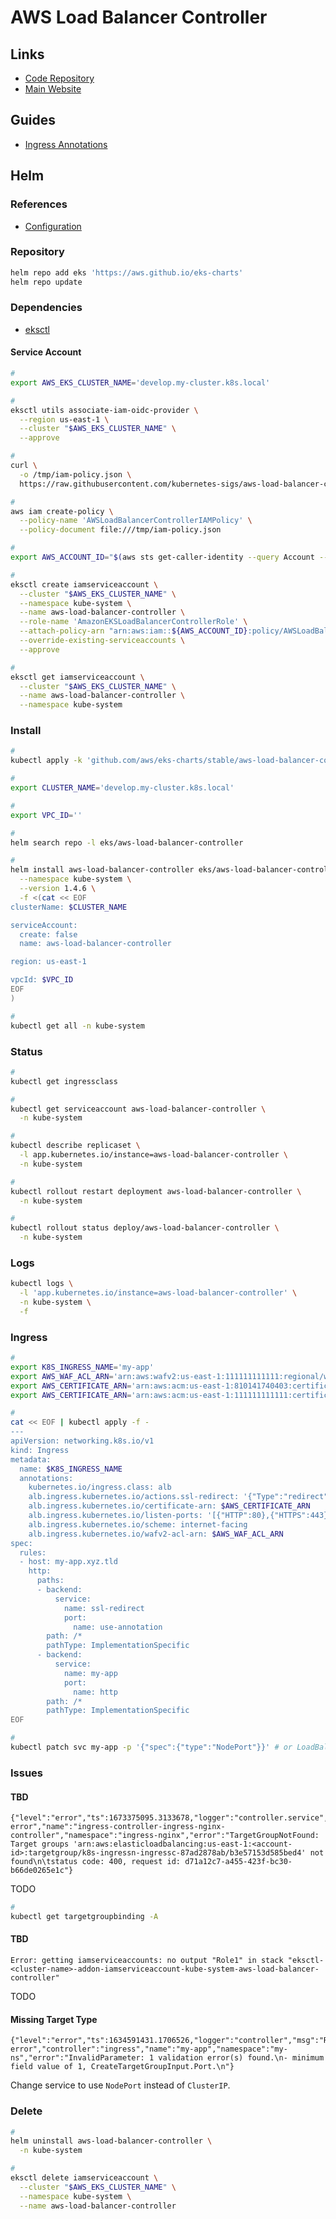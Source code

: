 # AWS Load Balancer Controller

## Links

- [Code Repository](https://github.com/kubernetes-sigs/aws-load-balancer-controller)
- [Main Website](https://kubernetes-sigs.github.io/aws-load-balancer-controller/)

## Guides

- [Ingress Annotations](https://kubernetes-sigs.github.io/aws-load-balancer-controller/v2.1/guide/ingress/annotations/)

## Helm

### References

- [Configuration](https://github.com/kubernetes-sigs/aws-load-balancer-controller/tree/main/helm/aws-load-balancer-controller#configuration)

### Repository

```sh
helm repo add eks 'https://aws.github.io/eks-charts'
helm repo update
```

### Dependencies

- [eksctl](/eksctl.md)

#### Service Account

```sh
#
export AWS_EKS_CLUSTER_NAME='develop.my-cluster.k8s.local'

#
eksctl utils associate-iam-oidc-provider \
  --region us-east-1 \
  --cluster "$AWS_EKS_CLUSTER_NAME" \
  --approve

#
curl \
  -o /tmp/iam-policy.json \
  https://raw.githubusercontent.com/kubernetes-sigs/aws-load-balancer-controller/main/docs/install/iam_policy.json

#
aws iam create-policy \
  --policy-name 'AWSLoadBalancerControllerIAMPolicy' \
  --policy-document file:///tmp/iam-policy.json

#
export AWS_ACCOUNT_ID="$(aws sts get-caller-identity --query Account --output text)"

#
eksctl create iamserviceaccount \
  --cluster "$AWS_EKS_CLUSTER_NAME" \
  --namespace kube-system \
  --name aws-load-balancer-controller \
  --role-name 'AmazonEKSLoadBalancerControllerRole' \
  --attach-policy-arn "arn:aws:iam::${AWS_ACCOUNT_ID}:policy/AWSLoadBalancerControllerIAMPolicy" \
  --override-existing-serviceaccounts \
  --approve

#
eksctl get iamserviceaccount \
  --cluster "$AWS_EKS_CLUSTER_NAME" \
  --name aws-load-balancer-controller \
  --namespace kube-system
```

### Install

<!--
https://github.com/awsdocs/amazon-eks-user-guide/blob/master/doc_source/aws-load-balancer-controller.md
-->

```sh
#
kubectl apply -k 'github.com/aws/eks-charts/stable/aws-load-balancer-controller//crds?ref=master'

#
export CLUSTER_NAME='develop.my-cluster.k8s.local'

#
export VPC_ID=''

#
helm search repo -l eks/aws-load-balancer-controller

#
helm install aws-load-balancer-controller eks/aws-load-balancer-controller \
  --namespace kube-system \
  --version 1.4.6 \
  -f <(cat << EOF
clusterName: $CLUSTER_NAME

serviceAccount:
  create: false
  name: aws-load-balancer-controller

region: us-east-1

vpcId: $VPC_ID
EOF
)

#
kubectl get all -n kube-system
```

### Status

```sh
#
kubectl get ingressclass

#
kubectl get serviceaccount aws-load-balancer-controller \
  -n kube-system

#
kubectl describe replicaset \
  -l app.kubernetes.io/instance=aws-load-balancer-controller \
  -n kube-system

#
kubectl rollout restart deployment aws-load-balancer-controller \
  -n kube-system

#
kubectl rollout status deploy/aws-load-balancer-controller \
  -n kube-system
```

### Logs

```sh
kubectl logs \
  -l 'app.kubernetes.io/instance=aws-load-balancer-controller' \
  -n kube-system \
  -f
```

### Ingress

```sh
#
export K8S_INGRESS_NAME='my-app'
export AWS_WAF_ACL_ARN='arn:aws:wafv2:us-east-1:111111111111:regional/webacl/[name]/11111111-1111-1111-1111-111111111111'
export AWS_CERTIFICATE_ARN='arn:aws:acm:us-east-1:810141740403:certificate/044fb60c-16a5-49c1-abb0-d6e50bbc4988'
export AWS_CERTIFICATE_ARN='arn:aws:acm:us-east-1:111111111111:certificate/11111111-1111-1111-1111-111111111111'

#
cat << EOF | kubectl apply -f -
---
apiVersion: networking.k8s.io/v1
kind: Ingress
metadata:
  name: $K8S_INGRESS_NAME
  annotations:
    kubernetes.io/ingress.class: alb
    alb.ingress.kubernetes.io/actions.ssl-redirect: '{"Type":"redirect","RedirectConfig":{"Protocol":"HTTPS","Port":"443","StatusCode":"HTTP_301"}}'
    alb.ingress.kubernetes.io/certificate-arn: $AWS_CERTIFICATE_ARN
    alb.ingress.kubernetes.io/listen-ports: '[{"HTTP":80},{"HTTPS":443}]'
    alb.ingress.kubernetes.io/scheme: internet-facing
    alb.ingress.kubernetes.io/wafv2-acl-arn: $AWS_WAF_ACL_ARN
spec:
  rules:
  - host: my-app.xyz.tld
    http:
      paths:
      - backend:
          service:
            name: ssl-redirect
            port:
              name: use-annotation
        path: /*
        pathType: ImplementationSpecific
      - backend:
          service:
            name: my-app
            port:
              name: http
        path: /*
        pathType: ImplementationSpecific
EOF

#
kubectl patch svc my-app -p '{"spec":{"type":"NodePort"}}' # or LoadBalancer
```

<!--
https://console.aws.amazon.com/ec2/v2/home?region=us-east-1#LoadBalancers:sort=loadBalancerName
https://console.aws.amazon.com/wafv2/homev2/web-acls?region=us-east-1
-->

### Issues

#### TBD

```log
{"level":"error","ts":1673375095.3133678,"logger":"controller.service","msg":"Reconciler error","name":"ingress-controller-ingress-nginx-controller","namespace":"ingress-nginx","error":"TargetGroupNotFound: Target groups 'arn:aws:elasticloadbalancing:us-east-1:<account-id>:targetgroup/k8s-ingressn-ingressc-87ad2878ab/b3e57153d585bed4' not found\n\tstatus code: 400, request id: d71a12c7-a455-423f-bc30-b66de0265e1c"}
```

TODO

```sh
#
kubectl get targetgroupbinding -A
```

#### TBD

```log
Error: getting iamserviceaccounts: no output "Role1" in stack "eksctl-<cluster-name>-addon-iamserviceaccount-kube-system-aws-load-balancer-controller"
```

TODO

#### Missing Target Type

```log
{"level":"error","ts":1634591431.1706526,"logger":"controller","msg":"Reconciler error","controller":"ingress","name":"my-app","namespace":"my-ns","error":"InvalidParameter: 1 validation error(s) found.\n- minimum field value of 1, CreateTargetGroupInput.Port.\n"}
```

Change service to use `NodePort` instead of `ClusterIP`.

<!-- ####

```log
{"level":"error","ts":1634591702.9418764,"logger":"controller","msg":"Reconciler error","reconcilerGroup":"elbv2.k8s.aws","reconcilerKind":"TargetGroupBinding","controller":"targetGroupBinding","name":"k8s-my-app-0bea0a55b3","namespace":"my-app","error":"cannot resolve pod ENI for pods: [my-app/app-0 my-app/app-1 my-app/app-2]"}
```

TODO -->

### Delete

```sh
#
helm uninstall aws-load-balancer-controller \
  -n kube-system

#
eksctl delete iamserviceaccount \
  --cluster "$AWS_EKS_CLUSTER_NAME" \
  --namespace kube-system \
  --name aws-load-balancer-controller
```
